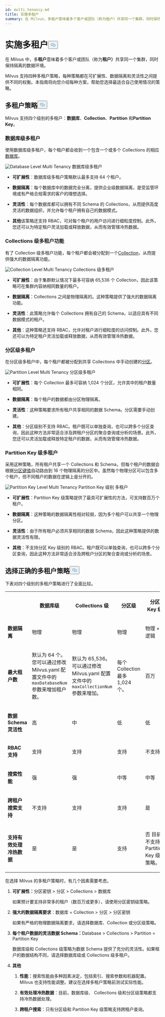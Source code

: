 ```yaml
---
id: multi_tenancy.md
title: 实施多租户
summary: 在 Milvus，多租户意味着多个客户或团队（称为租户）共享同一个集群，同时保持隔离的数据环境。
---
```

<h1 id="Implement-Multi-tenancy" class="common-anchor-header">实施多租户<button data-href="#Implement-Multi-tenancy" class="anchor-icon" translate="no">
      <svg translate="no"
        aria-hidden="true"
        focusable="false"
        height="20"
        version="1.1"
        viewBox="0 0 16 16"
        width="16"
      >
        <path
          fill="#0092E4"
          fill-rule="evenodd"
          d="M4 9h1v1H4c-1.5 0-3-1.69-3-3.5S2.55 3 4 3h4c1.45 0 3 1.69 3 3.5 0 1.41-.91 2.72-2 3.25V8.59c.58-.45 1-1.27 1-2.09C10 5.22 8.98 4 8 4H4c-.98 0-2 1.22-2 2.5S3 9 4 9zm9-3h-1v1h1c1 0 2 1.22 2 2.5S13.98 12 13 12H9c-.98 0-2-1.22-2-2.5 0-.83.42-1.64 1-2.09V6.25c-1.09.53-2 1.84-2 3.25C6 11.31 7.55 13 9 13h4c1.45 0 3-1.69 3-3.5S14.5 6 13 6z"
        ></path>
      </svg>
    </button></h1><p>在 Milvus 中，多<strong>租户</strong>意味着多个客户或团队（称为<strong>租户）</strong>共享同一个集群，同时保持隔离的数据环境。</p>
<p>Milvus 支持四种多租户策略，每种策略都在可扩展性、数据隔离和灵活性之间提供不同的权衡。本指南将向您介绍每种方案，帮助您选择最适合自己使用情况的策略。</p>
<h2 id="Multi-tenancy-strategies" class="common-anchor-header">多租户策略<button data-href="#Multi-tenancy-strategies" class="anchor-icon" translate="no">
      <svg translate="no"
        aria-hidden="true"
        focusable="false"
        height="20"
        version="1.1"
        viewBox="0 0 16 16"
        width="16"
      >
        <path
          fill="#0092E4"
          fill-rule="evenodd"
          d="M4 9h1v1H4c-1.5 0-3-1.69-3-3.5S2.55 3 4 3h4c1.45 0 3 1.69 3 3.5 0 1.41-.91 2.72-2 3.25V8.59c.58-.45 1-1.27 1-2.09C10 5.22 8.98 4 8 4H4c-.98 0-2 1.22-2 2.5S3 9 4 9zm9-3h-1v1h1c1 0 2 1.22 2 2.5S13.98 12 13 12H9c-.98 0-2-1.22-2-2.5 0-.83.42-1.64 1-2.09V6.25c-1.09.53-2 1.84-2 3.25C6 11.31 7.55 13 9 13h4c1.45 0 3-1.69 3-3.5S14.5 6 13 6z"
        ></path>
      </svg>
    </button></h2><p>Milvus 支持四个级别的多租户：<strong>数据库</strong>、<strong>Collection</strong>、<strong>Partition</strong> 和<strong>Partition Key</strong>。</p>
<h3 id="Database-level-multi-tenancy" class="common-anchor-header">数据库级多租户</h3><p>使用数据库级多租户，每个租户都会收到一个包含一个或多个 Collections 的相应<a href="/docs/zh/manage_databases.md">数据库</a>。</p>
<p>
  
   <span class="img-wrapper"> <img translate="no" src="/docs/v2.5.x/assets/database-level-multi-tenancy.png" alt="Database Level Multi Tenancy" class="doc-image" id="database-level-multi-tenancy" />
   </span> <span class="img-wrapper"> <span>数据库级多租户</span> </span></p>
<ul>
<li><p><strong>可扩展性</strong>：数据库级多租户策略默认最多支持 64 个租户。</p></li>
<li><p><strong>数据隔离</strong>：每个数据库中的数据完全分离，提供企业级数据隔离，是受监管环境或有严格合规需求的客户的理想选择。</p></li>
<li><p><strong>灵活性</strong>：每个数据库都可以拥有不同 Schema 的 Collections，从而提供高度灵活的数据组织，并允许每个租户拥有自己的数据模式。</p></li>
<li><p><strong>其他</strong>该策略还支持 RBAC，可对每个租户的用户访问进行细粒度控制。此外，您还可以为特定租户灵活加载或释放数据，从而有效管理冷热数据。</p></li>
</ul>
<h3 id="Collection-level-multi-tenancy" class="common-anchor-header">Collections 级多租户功能</h3><p>有了 Collection 级多租户功能，每个租户都会被分配到一个<a href="/docs/zh/manage-collections.md">Collection</a>，从而提供强大的数据隔离功能。</p>
<p>
  
   <span class="img-wrapper"> <img translate="no" src="/docs/v2.5.x/assets/collection-level-multi-tenancy.png" alt="Collection Level Multi Tenancy" class="doc-image" id="collection-level-multi-tenancy" />
   </span> <span class="img-wrapper"> <span>Collections 级多租户</span> </span></p>
<ul>
<li><p><strong>可扩展性</strong>：由于集群默认情况下最多可容纳 65,536 个 Collection，因此该策略可在集群内容纳相同数量的租户。</p></li>
<li><p><strong>数据隔离</strong>：Collections 之间是物理隔离的。这种策略提供了强大的数据隔离功能。</p></li>
<li><p><strong>灵活性</strong>：此策略允许每个 Collections 拥有自己的 Schema，以适应具有不同数据模式的租户。</p></li>
<li><p><strong>其他</strong>：这种策略还支持 RBAC，允许对租户进行细粒度的访问控制。此外，您还可以为特定租户灵活加载或释放数据，从而有效管理冷热数据。</p></li>
</ul>
<h3 id="Partition-level-multi-tenancy" class="common-anchor-header">分区级多租户</h3><p>在分区级多租户中，每个租户都被分配到共享 Collections 中手动创建的<a href="/docs/zh/manage-partitions.md">分区</a>。</p>
<p>
  
   <span class="img-wrapper"> <img translate="no" src="/docs/v2.5.x/assets/partition-level-multi-tenancy.png" alt="Partition Level Multi Tenancy" class="doc-image" id="partition-level-multi-tenancy" />
   </span> <span class="img-wrapper"> <span>分区级多租户</span> </span></p>
<ul>
<li><p><strong>可扩展性</strong>：每个 Collection 最多可容纳 1,024 个分区，允许其中的租户数量相同。</p></li>
<li><p><strong>数据隔离</strong>：每个租户的数据都由分区物理隔离。</p></li>
<li><p><strong>灵活性</strong>：这种策略要求所有租户共享相同的数据 Schema。分区需要手动创建。</p></li>
<li><p><strong>其他</strong>：分区级别不支持 RBAC。租户既可以单独查询，也可以跨多个分区查询，因此这种方法非常适合涉及跨租户分区的聚合查询或分析的场景。此外，您还可以灵活加载或释放特定租户的数据，从而有效管理冷热数据。</p></li>
</ul>
<h3 id="Partition-key-level-multi-tenancy" class="common-anchor-header">Partition Key 级多租户</h3><p>采用这种策略，所有租户共享一个 Collections 和 Schema，但每个租户的数据会根据<a href="/docs/zh/use-partition-key.md">分区键值</a>自动路由到 16 个物理隔离的分区中。虽然每个物理分区可以包含多个租户，但不同租户的数据在逻辑上是分开的。</p>
<p>
  
   <span class="img-wrapper"> <img translate="no" src="/docs/v2.5.x/assets/partition-key-level-multi-tenancy.png" alt="Partition Key Level Multi Tenancy" class="doc-image" id="partition-key-level-multi-tenancy" />
   </span> <span class="img-wrapper"> <span>Partition Key 级别 多租户</span> </span></p>
<ul>
<li><p><strong>可扩展性</strong>：Partition Key 级策略提供了最具可扩展性的方法，可支持数百万个租户。</p></li>
<li><p><strong>数据隔离</strong>：这种策略的数据隔离性相对较弱，因为多个租户可以共享一个物理分区。</p></li>
<li><p><strong>灵活性</strong>：由于所有租户必须共享相同的数据 Schema，因此这种策略提供的数据灵活性有限。</p></li>
<li><p><strong>其他</strong>：不支持分区 Key 级别的 RBAC。租户既可以单独查询，也可以跨多个分区查询，因此这种方法非常适合涉及跨租户分区的聚合查询或分析的场景。</p></li>
</ul>
<h2 id="Choosing-the-right-multi-tenancy-strategy" class="common-anchor-header">选择正确的多租户策略<button data-href="#Choosing-the-right-multi-tenancy-strategy" class="anchor-icon" translate="no">
      <svg translate="no"
        aria-hidden="true"
        focusable="false"
        height="20"
        version="1.1"
        viewBox="0 0 16 16"
        width="16"
      >
        <path
          fill="#0092E4"
          fill-rule="evenodd"
          d="M4 9h1v1H4c-1.5 0-3-1.69-3-3.5S2.55 3 4 3h4c1.45 0 3 1.69 3 3.5 0 1.41-.91 2.72-2 3.25V8.59c.58-.45 1-1.27 1-2.09C10 5.22 8.98 4 8 4H4c-.98 0-2 1.22-2 2.5S3 9 4 9zm9-3h-1v1h1c1 0 2 1.22 2 2.5S13.98 12 13 12H9c-.98 0-2-1.22-2-2.5 0-.83.42-1.64 1-2.09V6.25c-1.09.53-2 1.84-2 3.25C6 11.31 7.55 13 9 13h4c1.45 0 3-1.69 3-3.5S14.5 6 13 6z"
        ></path>
      </svg>
    </button></h2><p>下表对四个级别的多租户策略进行了全面比较。</p>
<table>
   <tr>
     <th></th>
     <th><p><strong>数据库级</strong></p></th>
     <th><p><strong>Collections 级</strong></p></th>
     <th><p><strong>分区级</strong></p></th>
     <th><p><strong>分区 Key 级</strong></p></th>
   </tr>
   <tr>
     <td><p><strong>数据隔离</strong></p></td>
     <td><p>物理</p></td>
     <td><p>物理</p></td>
     <td><p>物理</p></td>
     <td><p>物理 + 逻辑</p></td>
   </tr>
   <tr>
     <td><p><strong>最大租户数</strong></p></td>
     <td><p>默认为 64 个。您可以通过修改 Milvus.yaml 配置文件中的<code translate="no">maxDatabaseNum</code> 参数来增加租户数。 </p></td>
     <td><p>默认为 65,536。可以通过修改 Milvus.yaml 配置文件中的<code translate="no">maxCollectionNum</code> 参数来增加。</p></td>
     <td><p>每个 Collection 最多 1,024 个。 </p></td>
     <td><p>百万</p></td>
   </tr>
   <tr>
     <td><p><strong>数据 Schema 灵活性</strong></p></td>
     <td><p>高</p></td>
     <td><p>中</p></td>
     <td><p>低</p></td>
     <td><p>低</p></td>
   </tr>
   <tr>
     <td><p><strong>RBAC 支持</strong></p></td>
     <td><p>支持</p></td>
     <td><p>支持</p></td>
     <td><p>支持</p></td>
     <td><p>不支持</p></td>
   </tr>
   <tr>
     <td><p><strong>搜索性能</strong></p></td>
     <td><p>强</p></td>
     <td><p>强</p></td>
     <td><p>中等</p></td>
     <td><p>中等</p></td>
   </tr>
   <tr>
     <td><p><strong>跨租户搜索支持</strong></p></td>
     <td><p>不支持</p></td>
     <td><p>支持</p></td>
     <td><p>支持</p></td>
     <td><p>是</p></td>
   </tr>
   <tr>
     <td><p><strong>支持有效处理冷热数据</strong></p></td>
     <td><p>是</p></td>
     <td><p>是</p></td>
     <td><p>支持</p></td>
     <td><p>否 目前不支持 Partition Key 级策略。</p></td>
   </tr>
</table>
<p>在选择 Milvus 的多租户策略时，有几个因素需要考虑。</p>
<ol>
<li><p><strong>可扩展性：</strong>分区密钥 &gt; 分区 &gt; Collections &gt; 数据库</p>
<p>如果预计要支持非常多的租户（数百万或更多），请使用分区密钥级策略。</p></li>
<li><p><strong>强大的数据隔离要求</strong>：数据库 = Collection &gt; 分区 &gt; 分区密钥</p>
<p>如果有严格的物理数据隔离要求，请选择数据库、Collection 或分区级策略。</p></li>
<li><p><strong>每个租户数据的灵活数据 Schema：</strong>Database &gt; Collections &gt; Partition = Partition Key</p>
<p>数据库级和 Collections 级策略为数据 Schema 提供了充分的灵活性。如果租户的数据结构不同，请选择数据库级或 Collections 级多租户。</p></li>
<li><p><strong>其他</strong></p>
<ol>
<li><p><strong>性能：</strong>搜索性能由多种因素决定，包括索引、搜索参数和机器配置。Milvus 也支持性能调整。建议在选择多租户策略前测试实际性能。</p></li>
<li><p><strong>有效处理冷热数据</strong>：目前，数据库级、 Collections 级和分区级策略都支持冷热数据处理。</p></li>
<li><p><strong>跨租户搜索</strong>：只有分区级和 Partition Key 级策略支持跨租户查询。</p></li>
</ol></li>
</ol>
